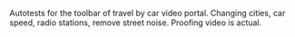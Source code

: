 Autotests for the toolbar of travel by car video portal.
Changing cities, car speed, radio stations, remove street noise. Proofing video is actual.
